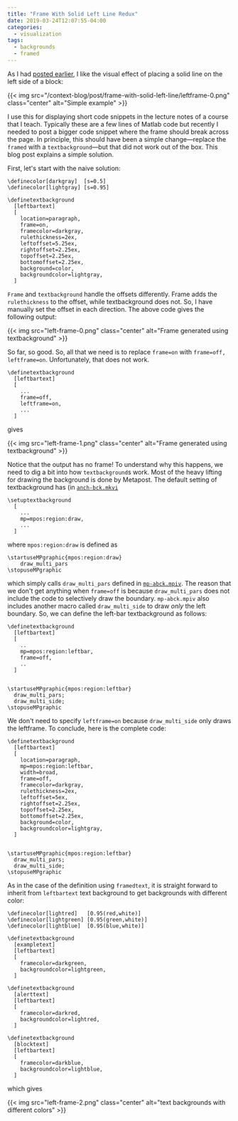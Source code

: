 ```yaml
---
title: "Frame With Solid Left Line Redux"
date: 2019-03-24T12:07:55-04:00
categories:
  - visualization
tags:
  - backgrounds
  - framed
---
```


As I had [posted earlier](../frame-with-solid-left-line), I like the visual
effect of placing a solid line on the left side of a block:

{{< img src="/context-blog/post/frame-with-solid-left-line/leftframe-0.png" class="center" alt="Simple example" >}}

I use this for displaying short code snippets in the lecture notes of a course
that I teach. Typically these are a few lines of Matlab code but recently I
needed to post a bigger code snippet where the frame should break across the
page. In principle, this should have been a simple change—replace the `framed`
with a `textbackground`—but that did not work out of the box. This blog post
explains a simple solution.

<!--more-->

First, let's start with the naive solution:

<!--
\definecolor[darkgray]  [s=0.5]
\definecolor[lightgray] [s=0.95]

\definetextbackground
  [leftbartext]
  [
    location=paragraph,
    frame=on,
    framecolor=darkgray,
    rulethickness=2ex,
    leftoffset=5.25ex,
    rightoffset=2.25ex,
    topoffset=2.25ex,
    bottomoffset=2.25ex,
    background=color,
    backgroundcolor=lightgray,
  ]
-->

<pre><code><span class="Statement">\definecolor</span><span class="Delimiter">[</span>darkgray<span class="Delimiter">]</span>  <span class="Delimiter">[</span>s=0.5<span class="Delimiter">]</span>
<span class="Statement">\definecolor</span><span class="Delimiter">[</span>lightgray<span class="Delimiter">]</span> <span class="Delimiter">[</span>s=0.95<span class="Delimiter">]</span>

<span class="Statement">\definetextbackground</span>
  <span class="Delimiter">[</span>leftbartext<span class="Delimiter">]</span>
  <span class="Delimiter">[</span>
    location=paragraph,
    frame=on,
    framecolor=darkgray,
    rulethickness=<span class="Number">2ex</span>,
    leftoffset=<span class="Number">5.25ex</span>,
    rightoffset=<span class="Number">2.25ex</span>,
    topoffset=<span class="Number">2.25ex</span>,
    bottomoffset=<span class="Number">2.25ex</span>,
    background=color,
    backgroundcolor=lightgray,
  <span class="Delimiter">]</span>
</code></pre>

`Frame` and `textbackground` handle the offsets differently. Frame adds the
`rulethickness` to the offset, while textbackground does not. So, I have 
manually set the offset in each direction. The above code gives the following
output:

{{< img src="left-frame-0.png" class="center" alt="Frame generated using textbackground" >}}

So far, so good. So, all that we need is to replace `frame=on` with
`frame=off, leftframe=on`. Unfortunately, that does not work. 

<!-- 
\definetextbackground
  [leftbartext]
  [
    location=paragraph,
    frame=off,
    leftframe=on,
    framecolor=darkgray,
    rulethickness=2ex,
    leftoffset=5.25ex,
    rightoffset=2.25ex,
    topoffset=2.25ex,
    bottomoffset=2.25ex,
    background=color,
    backgroundcolor=lightgray,
  ]
-->

<pre><code><span class="Statement">\definetextbackground</span>
  <span class="Delimiter">[</span>leftbartext<span class="Delimiter">]</span>
  <span class="Delimiter">[</span>
    ...
    frame=off,
    leftframe=on,
    ...
  <span class="Delimiter">]</span>
</code></pre>

gives

{{< img src="left-frame-1.png" class="center" alt="Frame generated using textbackground" >}}

Notice that the output has no frame! To understand why this happens, we need
to dig a bit into how `textbackground`s work. Most of the heavy lifting for
drawing the background is done by Metapost. The default setting of
textbackground has (in
[`anch-bck.mkvi`](https://github.com/contextgarden/context-mirror/blob/5794d8b0c845aad2ab4cf36dc14201b21ef5a784/tex/context/base/mkiv/anch-bck.mkvi#L515)

<pre><code><span class="Statement">\setuptextbackground</span>
  <span class="Delimiter">[</span>
    ...
    mp=mpos:region:draw,
    ...
  <span class="Delimiter">]</span>
</code></pre>

where `mpos:region:draw` is defined as

<!--
\startuseMPgraphic{mpos:region:draw}
    draw_multi_pars
\stopuseMPgraphic
-->

<pre><code><span class="Statement">\startuseMPgraphic</span><span class="Delimiter">{</span>mpos:region:draw<span class="Delimiter">}</span>
    draw_multi_pars
<span class="Statement">\stopuseMPgraphic</span>
</code></pre>

which simply calls `draw_multi_pars` defined in
[`mp-abck.mpiv`](https://github.com/contextgarden/context-mirror/blob/052a096e160508ddbbbfcbf1522eb8ddbfc3b1cd/metapost/context/base/mpiv/mp-abck.mpiv#L130). The reason that we don't get anything when `frame=off` is because `draw_multi_pars` does not include the code to selectively draw the boundary. `mp-abck.mpiv` also includes another macro called `draw_multi_side` to draw *only* the left boundary. So, we can define the left-bar textbackground as follows:

<!--
\definetextbackground
  [leftbartext]
  [
    location=paragraph,
    mp=mpos:region:leftbar,
    width=broad,
    frame=off,
    framecolor=darkgray,
    rulethickness=2ex,
    leftoffset=5ex,
    rightoffset=2.25ex,
    topoffset=2.25ex,
    bottomoffset=2.25ex,
    background=color,
    backgroundcolor=lightgray,
  ]


\startuseMPgraphic{mpos:region:leftbar}
  draw_multi_pars;
  draw_multi_side;
\stopuseMPgraphic
-->

<pre><code><span class="Statement">\definetextbackground</span>
  <span class="Delimiter">[</span>leftbartext<span class="Delimiter">]</span>
  <span class="Delimiter">[</span>
    ..
    mp=mpos:region:leftbar,
    frame=off,
    ..
  <span class="Delimiter">]</span>


<span class="Statement">\startuseMPgraphic</span><span class="Delimiter">{</span>mpos:region:leftbar<span class="Delimiter">}</span>
  draw_multi_pars;
  draw_multi_side;
<span class="Statement">\stopuseMPgraphic</span>
</code></pre>

We don't need to specify `leftframe=on` because `draw_multi_side` only draws
the leftframe. To conclude, here is the complete code:

<pre><code><span class="Statement">\definetextbackground</span>
  <span class="Delimiter">[</span>leftbartext<span class="Delimiter">]</span>
  <span class="Delimiter">[</span>
    location=paragraph,
    mp=mpos:region:leftbar,
    width=broad,
    frame=off,
    framecolor=darkgray,
    rulethickness=<span class="Number">2ex</span>,
    leftoffset=<span class="Number">5ex</span>,
    rightoffset=<span class="Number">2.25ex</span>,
    topoffset=<span class="Number">2.25ex</span>,
    bottomoffset=<span class="Number">2.25ex</span>,
    background=color,
    backgroundcolor=lightgray,
  <span class="Delimiter">]</span>


<span class="Statement">\startuseMPgraphic</span><span class="Delimiter">{</span>mpos:region:leftbar<span class="Delimiter">}</span>
  draw_multi_pars;
  draw_multi_side;
<span class="Statement">\stopuseMPgraphic</span>
</code></pre>

As in the case of the definition using `framedtext`, it is straight forward to
inherit from `leftbartext` text background to get backgrounds with different
color:

<!--
\definecolor[lightred]   [0.95(red,white)]
\definecolor[lightgreen] [0.95(green,white)]
\definecolor[lightblue]  [0.95(blue,white)]

\definetextbackground
  [exampletext]
  [leftbartext]
  [
    framecolor=darkgreen,
    backgroundcolor=lightgreen,
  ]

\definetextbackground
  [alerttext]
  [leftbartext]
  [
    framecolor=darkred,
    backgroundcolor=lightred,
  ]

\definetextbackground
  [blocktext]
  [leftbartext]
  [
    framecolor=darkblue,
    backgroundcolor=lightblue,
  ]
-->

<pre><code><span class="Statement">\definecolor</span><span class="Delimiter">[</span>lightred<span class="Delimiter">]</span>   <span class="Delimiter">[</span>0.95(red,white)<span class="Delimiter">]</span>
<span class="Statement">\definecolor</span><span class="Delimiter">[</span>lightgreen<span class="Delimiter">]</span> <span class="Delimiter">[</span>0.95(green,white)<span class="Delimiter">]</span>
<span class="Statement">\definecolor</span><span class="Delimiter">[</span>lightblue<span class="Delimiter">]</span>  <span class="Delimiter">[</span>0.95(blue,white)<span class="Delimiter">]</span>

<span class="Statement">\definetextbackground</span>
  <span class="Delimiter">[</span>exampletext<span class="Delimiter">]</span>
  <span class="Delimiter">[</span>leftbartext<span class="Delimiter">]</span>
  <span class="Delimiter">[</span>
    framecolor=darkgreen,
    backgroundcolor=lightgreen,
  <span class="Delimiter">]</span>

<span class="Statement">\definetextbackground</span>
  <span class="Delimiter">[</span>alerttext<span class="Delimiter">]</span>
  <span class="Delimiter">[</span>leftbartext<span class="Delimiter">]</span>
  <span class="Delimiter">[</span>
    framecolor=darkred,
    backgroundcolor=lightred,
  <span class="Delimiter">]</span>

<span class="Statement">\definetextbackground</span>
  <span class="Delimiter">[</span>blocktext<span class="Delimiter">]</span>
  <span class="Delimiter">[</span>leftbartext<span class="Delimiter">]</span>
  <span class="Delimiter">[</span>
    framecolor=darkblue,
    backgroundcolor=lightblue,
  <span class="Delimiter">]</span>
</code></pre>

which gives

{{< img src="left-frame-2.png" class="center" alt="text backgrounds with different colors" >}}
